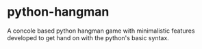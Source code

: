 # python-hangman
A concole based python hangman game with minimalistic features developed to get hand on with the python's basic syntax.
